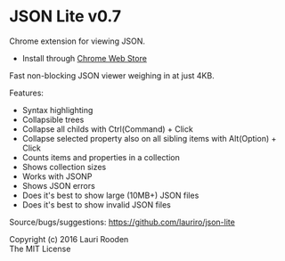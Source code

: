 
JSON Lite v0.7
==============

Chrome extension for viewing JSON.

 * Install through [Chrome Web Store][]

Fast non-blocking JSON viewer weighing in at just 4KB.

Features:

 * Syntax highlighting
 * Collapsible trees
 * Collapse all childs with Ctrl(Command) + Click
 * Collapse selected property also on all sibling items with Alt(Option) + Click
 * Counts items and properties in a collection
 * Shows collection sizes
 * Works with JSONP
 * Shows JSON errors
 * Does it's best to show large (10MB+) JSON files
 * Does it's best to show invalid JSON files

Source/bugs/suggestions: https://github.com/lauriro/json-lite

Copyright (c) 2016 Lauri Rooden  
The MIT License

[Chrome Web Store]: https://chrome.google.com/webstore/detail/json-lite/acacmjcicejlmjcheoklfdchempahoag

